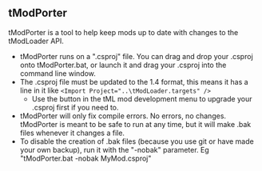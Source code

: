 ﻿## tModPorter

tModPorter is a tool to help keep mods up to date with changes to the tModLoader API. 

- tModPorter runs on a ".csproj" file. You can drag and drop your .csproj onto tModPorter.bat, or launch it and drag your .csproj into the command line window.
- The .csproj file must be updated to the 1.4 format, this means it has a line in it like `<Import Project="..\tModLoader.targets" />`
    - Use the button in the tML mod development menu to upgrade your .csproj first if you need to.
- tModPorter will only fix compile errors. No errors, no changes. tModPorter is meant to be safe to run at any time, but it will make .bak files whenever it changes a file.
- To disable the creation of .bak files (because you use git or have made your own backup), run it with the "-nobak" parameter. Eg "tModPorter.bat -nobak MyMod.csproj"
